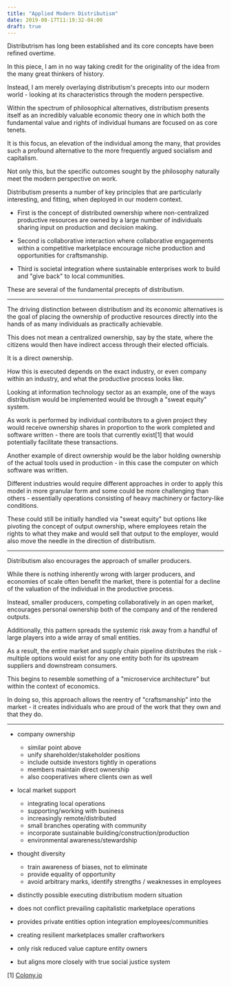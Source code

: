 ```yaml
---
title: "Applied Modern Distributism"
date: 2019-08-17T11:19:32-04:00
draft: true
---
```


Distributrism has long been established and its core concepts have been refined overtime.

In this piece, I am in no way taking credit for the originality of the idea from the many great thinkers of history.

Instead, I am merely overlaying distributism's precepts into our modern world - looking at its characteristics through the modern perspective.

Within the spectrum of philosophical alternatives, distributism presents itself as an incredibly valuable economic theory one in which both the fundamental value and rights of individual humans are focused on as core tenets.

It is this focus, an elevation of the individual among the many, that provides such a profound alternative to the more frequently argued socialism and capitalism.

Not only this, but the specific outcomes sought by the philosophy naturally meet the modern perspective on work.

Distributism presents a number of key principles that are particularly interesting, and fitting, when deployed in our modern context.

- First is the concept of distributed ownership where non-centralized productive resources are owned by a large number of individuals sharing input on production and decision making.

- Second is collaborative interaction where collaborative engagements within a competitive marketplace encourage niche production and opportunities for craftsmanship.

- Third is societal integration where sustainable enterprises work to build and "give back" to local communities.

These are several of the fundamental precepts of distributism.

---

The driving distinction between distributism and its economic alternatives is the goal of placing the ownership of productive resources directly into the hands of as many individuals as practically achievable.

This does not mean a centralized ownership, say by the state, where the citizens would then have indirect access through their elected officials.

It is a direct ownership.

How this is executed depends on the exact industry, or even company within an industry, and what the productive process looks like.

Looking at information technology sector as an example, one of the ways distributism would be implemented would be through a "sweat equity" system.

As work is performed by individual contributors to a given project they would receive ownership shares in proportion to the work completed and software written - there are tools that currently exist[1] that would potentially facilitate these transactions.

Another example of direct ownership would be the labor holding ownership of the actual tools used in production - in this case the computer on which software was written.

Different industries would require different approaches in order to apply this model in more granular form and some could be more challenging than others - essentially operations consisting of heavy machinery or factory-like conditions.

These could still be initially handled via "sweat equity" but options like pivoting the concept of output ownership, where employees retain the rights to what they make and would sell that output to the employer, would also move the needle in the direction of distributism.

---

Distributism also encourages the approach of smaller producers.

While there is nothing inherently wrong with larger producers, and economies of scale often benefit the market, there is potential for a decline of the valuation of the individual in the productive process.

Instead, smaller producers, competing collaboratively in an open market, encourages personal ownership both of the company and of the rendered outputs.

Additionally, this pattern spreads the systemic risk away from a handful of large players into a wide array of small entities.

As a result, the entire market and supply chain pipeline distributes the risk - multiple options would exist for any one entity both for its upstream suppliers and downstream consumers.

This begins to resemble something of a "microservice architecture" but within the context of economics.

In doing so, this approach allows the reentry of "craftsmanship" into the market - it creates individuals who are proud of the work that they own and that they do.

---

- company ownership
  - similar point above
  - unify shareholder/stakeholder positions
  - include outside investors tightly in operations
  - members maintain direct ownership
  - also cooperatives where clients own as well
- local market support
  - integrating local operations
  - supporting/working with business
  - increasingly remote/distributed
  - small branches operating with community
  - incorporate sustainable building/construction/production
  - environmental awareness/stewardship
- thought diversity
  - train awareness of biases, not to eliminate
  - provide equality of opportunity
  - avoid arbitrary marks, identify strengths / weaknesses in employees

- distinctly possible executing distributism modern situation
- does not conflict prevailing capitalistic marketplace operations
- provides private entities option integration employees/communities
- creating resilient marketplaces smaller craftworkers
- only risk reduced value capture entity owners
- but aligns more closely with true social justice system

[1] [Colony.io](https://colony.io/)
